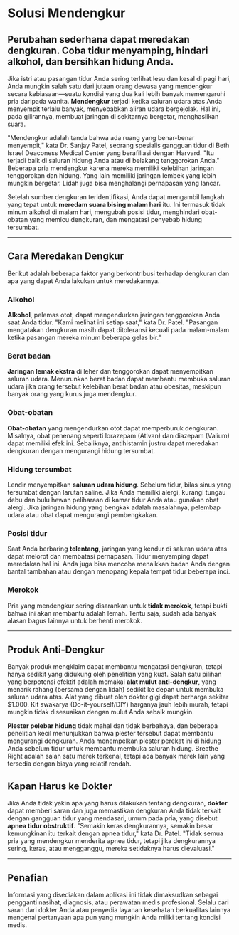 # Solusi Mendengkur

## Perubahan sederhana dapat meredakan dengkuran. Coba tidur menyamping, hindari alkohol, dan bersihkan hidung Anda.

Jika istri atau pasangan tidur Anda sering terlihat lesu dan kesal di pagi hari, Anda mungkin salah satu dari jutaan orang dewasa yang mendengkur secara kebiasaan—suatu kondisi yang dua kali lebih banyak memengaruhi pria daripada wanita. **Mendengkur** terjadi ketika saluran udara atas Anda menyempit terlalu banyak, menyebabkan aliran udara bergejolak. Hal ini, pada gilirannya, membuat jaringan di sekitarnya bergetar, menghasilkan suara.

"Mendengkur adalah tanda bahwa ada ruang yang benar-benar menyempit," kata Dr. Sanjay Patel, seorang spesialis gangguan tidur di Beth Israel Deaconess Medical Center yang berafiliasi dengan Harvard. "Itu terjadi baik di saluran hidung Anda atau di belakang tenggorokan Anda." Beberapa pria mendengkur karena mereka memiliki kelebihan jaringan tenggorokan dan hidung. Yang lain memiliki jaringan lembek yang lebih mungkin bergetar. Lidah juga bisa menghalangi pernapasan yang lancar.

Setelah sumber dengkuran teridentifikasi, Anda dapat mengambil langkah yang tepat untuk **meredam suara bising malam hari** itu. Ini termasuk tidak minum alkohol di malam hari, mengubah posisi tidur, menghindari obat-obatan yang memicu dengkuran, dan mengatasi penyebab hidung tersumbat.

---

## Cara Meredakan Dengkur

Berikut adalah beberapa faktor yang berkontribusi terhadap dengkuran dan apa yang dapat Anda lakukan untuk meredakannya.

### Alkohol
**Alkohol**, pelemas otot, dapat mengendurkan jaringan tenggorokan Anda saat Anda tidur. "Kami melihat ini setiap saat," kata Dr. Patel. "Pasangan mengatakan dengkuran masih dapat ditoleransi kecuali pada malam-malam ketika pasangan mereka minum beberapa gelas bir."

### Berat badan
**Jaringan lemak ekstra** di leher dan tenggorokan dapat menyempitkan saluran udara. Menurunkan berat badan dapat membantu membuka saluran udara jika orang tersebut kelebihan berat badan atau obesitas, meskipun banyak orang yang kurus juga mendengkur.

### Obat-obatan
**Obat-obatan** yang mengendurkan otot dapat memperburuk dengkuran. Misalnya, obat penenang seperti lorazepam (Ativan) dan diazepam (Valium) dapat memiliki efek ini. Sebaliknya, antihistamin justru dapat meredakan dengkuran dengan mengurangi hidung tersumbat.

### Hidung tersumbat
Lendir menyempitkan **saluran udara hidung**. Sebelum tidur, bilas sinus yang tersumbat dengan larutan saline. Jika Anda memiliki alergi, kurangi tungau debu dan bulu hewan peliharaan di kamar tidur Anda atau gunakan obat alergi. Jika jaringan hidung yang bengkak adalah masalahnya, pelembap udara atau obat dapat mengurangi pembengkakan.

### Posisi tidur
Saat Anda berbaring **telentang**, jaringan yang kendur di saluran udara atas dapat melorot dan membatasi pernapasan. Tidur menyamping dapat meredakan hal ini. Anda juga bisa mencoba menaikkan badan Anda dengan bantal tambahan atau dengan menopang kepala tempat tidur beberapa inci.

### Merokok
Pria yang mendengkur sering disarankan untuk **tidak merokok**, tetapi bukti bahwa ini akan membantu adalah lemah. Tentu saja, sudah ada banyak alasan bagus lainnya untuk berhenti merokok.

---

## Produk Anti-Dengkur

Banyak produk mengklaim dapat membantu mengatasi dengkuran, tetapi hanya sedikit yang didukung oleh penelitian yang kuat. Salah satu pilihan yang berpotensi efektif adalah memakai **alat mulut anti-dengkur**, yang menarik rahang (bersama dengan lidah) sedikit ke depan untuk membuka saluran udara atas. Alat yang dibuat oleh dokter gigi dapat berharga sekitar \$1.000. Kit swakarya (Do-it-yourself/DIY) harganya jauh lebih murah, tetapi mungkin tidak disesuaikan dengan mulut Anda sebaik mungkin.

**Plester pelebar hidung** tidak mahal dan tidak berbahaya, dan beberapa penelitian kecil menunjukkan bahwa plester tersebut dapat membantu mengurangi dengkuran. Anda menempelkan plester perekat ini di hidung Anda sebelum tidur untuk membantu membuka saluran hidung. Breathe Right adalah salah satu merek terkenal, tetapi ada banyak merek lain yang tersedia dengan biaya yang relatif rendah.

## Kapan Harus ke Dokter

Jika Anda tidak yakin apa yang harus dilakukan tentang dengkuran, **dokter** dapat memberi saran dan juga memastikan dengkuran Anda tidak terkait dengan gangguan tidur yang mendasari, umum pada pria, yang disebut **apnea tidur obstruktif**. "Semakin keras dengkurannya, semakin besar kemungkinan itu terkait dengan apnea tidur," kata Dr. Patel. "Tidak semua pria yang mendengkur menderita apnea tidur, tetapi jika dengkurannya sering, keras, atau mengganggu, mereka setidaknya harus dievaluasi."

---

## Penafian
Informasi yang disediakan dalam aplikasi ini tidak dimaksudkan sebagai pengganti nasihat, diagnosis, atau perawatan medis profesional. Selalu cari saran dari dokter Anda atau penyedia layanan kesehatan berkualitas lainnya mengenai pertanyaan apa pun yang mungkin Anda miliki tentang kondisi medis.